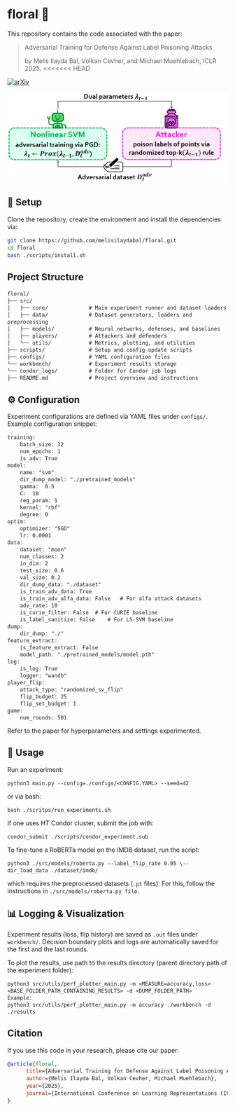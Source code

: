 # floral :hibiscus:

This repository contains the code associated with the paper:

> Adversarial Training for Defense Against Label Poisoning Attacks
>
> by Melis Ilayda Bal, Volkan Cevher, and Michael Muehlebach, ICLR 2025.
<<<<<<< HEAD
> 
[![arXiv](https://img.shields.io/badge/arXiv-2502.17121-b31b1b.svg?style=for-the-badge)](https://arxiv.org/abs/2502.17121)

![Overview](assets/floral.png)


## 🔧 Setup
Clone the repository, create the environment and install the dependencies via:
```bash
git clone https://github.com/melisilaydabal/floral.git
cd floral
bash ./scripts/install.sh
```

## Project Structure
```
floral/
├── src/
│   ├── core/             # Main experiment runner and dataset loaders
│   ├── data/             # Dataset generators, loaders and preprocessing
│   ├── models/           # Neural networks, defenses, and baselines
│   ├── players/          # Attackers and defenders
│   └── utils/            # Metrics, plotting, and utilities
├── scripts/              # Setup and config update scripts
├── configs/              # YAML configuration files
└── workbench/            # Experiment results storage
└── condor_logs/          # Folder for Condor job logs
├── README.md             # Project overview and instructions          
```


## ⚙️ Configuration
Experiment configurations are defined via YAML files under `configs/`.
Example configuration snippet:
```
training:
    batch_size: 32
    num_epochs: 1
    is_adv: True
model:
    name: "svm"
    dir_dump_model: "./pretrained_models"
    gamma:  0.5
    C:  10
    reg_param: 1
    kernel: "rbf"
    degree: 0
optim:
    optimizer: "SGD"
    lr: 0.0001
data:
    dataset: "moon"
    num_classes: 2
    in_dim: 2
    test_size: 0.6
    val_size: 0.2
    dir_dump_data: "./dataset"
    is_train_adv_data: True
    is_train_adv_alfa_data: False   # For alfa attack datasets
    adv_rate: 10
    is_curie_filter: False  # For CURIE baseline
    is_label_sanitize: False    # For LS-SVM baseline
dump:
    dir_dump: "./"
feature_extract:
    is_feature_extract: False
    model_path: "./pretrained_models/model.pth"
log:
    is_log: True
    logger: "wandb"
player_flip:
    attack_type: "randomized_sv_flip"
    flip_budget: 25
    flip_set_budget: 1
game:
    num_rounds: 501
```
Refer to the paper for hyperparameters and settings experimented.

## 🚀 Usage
Run an experiment:
```
python3 main.py --config=./configs/<CONFIG.YAML> --seed=42
```
or via bash:
```
bash ./scritps/run_experiments.sh
```
If one uses HT Condor cluster, submit the job with:
```
condor_submit ./scripts/condor_experiment.sub
```
To fine-tune a RoBERTa model on the IMDB dataset, run the script:
```
python3 ./src/models/roberta.py --label_flip_rate 0.05 \--dir_load_data ./dataset/imdb/
```
which requires the preprocessed datasets (`.pt` files).
For this, follow the instructions in `./src/models/roberta.py file.`


## 📊 Logging & Visualization
Experiment results (loss, flip history) are saved as `.out` files under `workbench/`.
Decision boundary plots and logs are automatically saved for the first and the last rounds.

To plot the results, use path to the results directory (parent directory path of the experiment folder):
```
python3 src/utils/perf_plotter_main.py -m <MEASURE=accuracy,loss> <BASE_FOLDER_PATH_CONTAINING_RESULTS> -d <DUMP_FOLDER_PATH>
Example:
python3 src/utils/perf_plotter_main.py -m accuracy ./workbench -d ./results
```

## Citation

If you use this code in your research, please cite our paper:

```bibtex
@article{floral,
      title={Adversarial Training for Defense Against Label Poisoning Attacks},
      author={Melis Ilayda Bal, Volkan Cevher, Michael Muehlebach},
      year={2025},
      journal={International Conference on Learning Representations (ICLR)},
}
```
